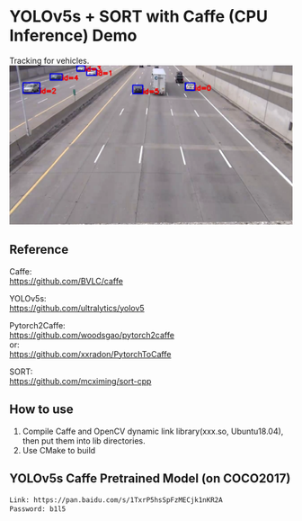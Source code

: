 # YOLOv5s + SORT with Caffe (CPU Inference) Demo  
Tracking for vehicles.
![image](https://github.com/yukiwsf/yolov5s_caffe_sort_cpp/blob/master/data/result.png)
## Reference
Caffe:  
https://github.com/BVLC/caffe


YOLOv5s:  
https://github.com/ultralytics/yolov5  


Pytorch2Caffe:  
https://github.com/woodsgao/pytorch2caffe  
or:  
https://github.com/xxradon/PytorchToCaffe


SORT:  
https://github.com/mcximing/sort-cpp
## How to use
1. Compile Caffe and OpenCV dynamic link library(xxx.so, Ubuntu18.04), then put them into lib directories.
2. Use CMake to build


## YOLOv5s Caffe Pretrained Model (on COCO2017)
```
Link: https://pan.baidu.com/s/1TxrP5hsSpFzMECjk1nKR2A   
Password: b1l5  
```
